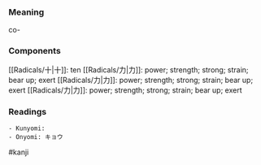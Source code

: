 ### Meaning

co-

### Components

[[Radicals/十|十]]: ten [[Radicals/力|力]]: power; strength; strong; strain; bear up; exert [[Radicals/力|力]]: power; strength; strong; strain; bear up; exert [[Radicals/力|力]]: power; strength; strong; strain; bear up; exert

### Readings

```
- Kunyomi: 
- Onyomi: キョウ
```

#kanji